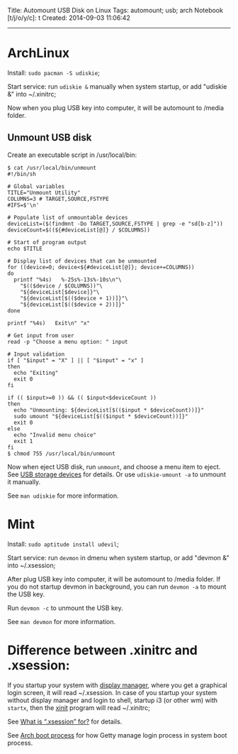 Title: Automount USB Disk on Linux
Tags: automount; usb; arch
Notebook [t/j/o/y/c]: t
Created: 2014-09-03 11:06:42

------

# ArchLinux

Install: `sudo pacman -S udiskie`;

Start service: run `udiskie &` manually when system startup, or add "udiskie &" into ~/.xinitrc;

Now when you plug USB key into computer, it will be automount to /media folder.

## Unmount USB disk

Create an executable script in /usr/local/bin:

    $ cat /usr/local/bin/unmount
    #!/bin/sh

    # Global variables
    TITLE="Unmount Utility"
    COLUMNS=3 # TARGET,SOURCE,FSTYPE
    #IFS=$'\n'

    # Populate list of unmountable devices
    deviceList=($(findmnt -Do TARGET,SOURCE,FSTYPE | grep -e "sd[b-z]"))
    deviceCount=$((${#deviceList[@]} / $COLUMNS))

    # Start of program output
    echo $TITLE

    # Display list of devices that can be unmounted
    for ((device=0; device<${#deviceList[@]}; device+=COLUMNS))
    do
      printf "%4s)   %-25s%-13s%-10s\n"\
        "$(($device / $COLUMNS))"\
        "${deviceList[$device]}"\
        "${deviceList[$(($device + 1))]}"\
        "${deviceList[$(($device + 2))]}"
    done

    printf "%4s)   Exit\n" "x"

    # Get input from user
    read -p "Choose a menu option: " input

    # Input validation
    if [ "$input" = "X" ] || [ "$input" = "x" ]
    then
      echo "Exiting"
      exit 0
    fi

    if (( $input>=0 )) && (( $input<$deviceCount ))
    then
      echo "Unmounting: ${deviceList[$(($input * $deviceCount))]}"
      sudo umount "${deviceList[$(($input * $deviceCount))]}"
      exit 0
    else
      echo "Invalid menu choice"
      exit 1
    fi
    $ chmod 755 /usr/local/bin/unmount

Now when eject USB disk, run `unmount`, and choose a menu item to eject.
See [USB storage devices](https://wiki.archlinux.org/index.php/USB_storage_devices) for details.
Or use `udiskie-umount -a` to unmount it manually.

See `man udiskie` for more information.

# Mint

Install: `sudo aptitude install udevil`;

Start service: run `devmon` in dmenu when system startup, or add "devmon &" into ~/.xsession;

After plug USB key into computer, it will be automount to /media folder.
If you do not startup devmon in background, you can run `devmon -a` to mount the USB key.

Run `devmon -c` to unmount the USB key.

See `man devmon` for more information.

# Difference between .xinitrc and .xsession:

If you startup your system with [display manager](https://wiki.archlinux.org/index.php/display_manager), where you get a graphical login screen, it will read ~/.xsession.
In case of you startup your system without display manager and login to shell, startup i3 (or other wm) with `startx`, then the [xinit](http://en.wikipedia.org/wiki/Xinit) program will read ~/.xinitrc;

See [What is “.xsession” for?](https://unix.stackexchange.com/questions/47359/what-is-xsession-for) for details.

See [Arch boot process](https://wiki.archlinux.org/index.php/Arch_boot_process) for how Getty manage login process in system boot process.
